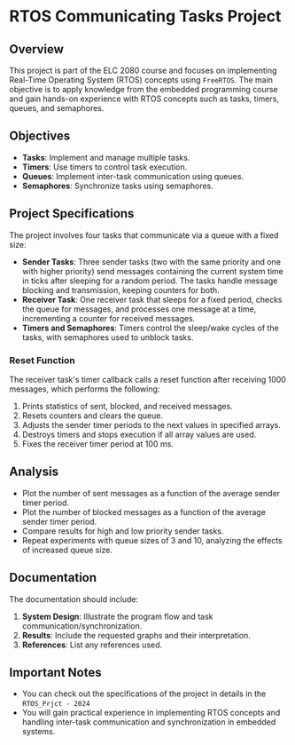 # RTOS Communicating Tasks Project

## Overview
                                                 
This project is part of the ELC 2080 course and focuses on implementing Real-Time Operating System (RTOS) concepts using `FreeRTOS`. The main objective is to apply knowledge from the embedded programming course and gain hands-on experience with RTOS concepts such as tasks, timers, queues, and semaphores.

## Objectives

- **Tasks**: Implement and manage multiple tasks.
- **Timers**: Use timers to control task execution.
- **Queues**: Implement inter-task communication using queues.
- **Semaphores**: Synchronize tasks using semaphores.

## Project Specifications

The project involves four tasks that communicate via a queue with a fixed size:

- **Sender Tasks**: Three sender tasks (two with the same priority and one with higher priority) send messages containing the current system time in ticks after sleeping for a random period. The tasks handle message blocking and transmission, keeping counters for both.
- **Receiver Task**: One receiver task that sleeps for a fixed period, checks the queue for messages, and processes one message at a time, incrementing a counter for received messages.
- **Timers and Semaphores**: Timers control the sleep/wake cycles of the tasks, with semaphores used to unblock tasks.

### Reset Function

The receiver task's timer callback calls a reset function after receiving 1000 messages, which performs the following:
1. Prints statistics of sent, blocked, and received messages.
2. Resets counters and clears the queue.
3. Adjusts the sender timer periods to the next values in specified arrays.
4. Destroys timers and stops execution if all array values are used.
5. Fixes the receiver timer period at 100 ms.

## Analysis

- Plot the number of sent messages as a function of the average sender timer period.
- Plot the number of blocked messages as a function of the average sender timer period.
- Compare results for high and low priority sender tasks.
- Repeat experiments with queue sizes of 3 and 10, analyzing the effects of increased queue size.

## Documentation

The documentation should include:
1. **System Design**: Illustrate the program flow and task communication/synchronization.
2. **Results**: Include the requested graphs and their interpretation.
3. **References**: List any references used.

## Important Notes

- You can check out the specifications of the project in details in the `RTOS_Prjct - 2024`                    
- You will gain practical experience in implementing RTOS concepts and handling inter-task communication and synchronization in embedded systems.                                                                                                    
  
  
  
  
  
